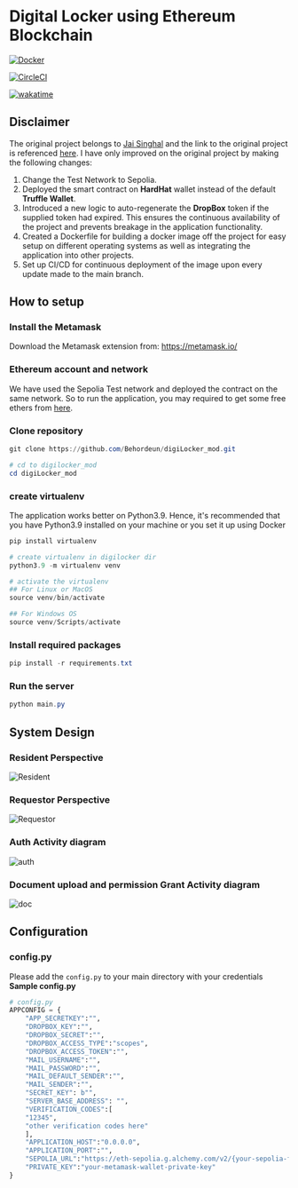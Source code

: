 # Digital Locker using Ethereum Blockchain

[![Docker](https://github.com/Behordeun/digiLocker_mod/actions/workflows/build_cicd.yml/badge.svg)](https://github.com/Behordeun/digiLocker_mod/actions/workflows/build_cicd.yml)

[![CircleCI](https://dl.circleci.com/status-badge/img/gh/Behordeun/digiLocker_mod/tree/dev-2.svg?style=svg)](https://dl.circleci.com/status-badge/redirect/gh/Behordeun/digiLocker_mod/tree/dev-2)

[![wakatime](https://wakatime.com/badge/user/e47dea41-8692-44e5-bd23-27b3544ed664/project/018b9bf5-3291-411c-9653-865e61cc89cb.svg)](https://wakatime.com/badge/user/e47dea41-8692-44e5-bd23-27b3544ed664/project/018b9bf5-3291-411c-9653-865e61cc89cb)

## Disclaimer

The original project belongs to [Jai Singhal](https://www.linkedin.com/in/jai-singhal/) and the link to the original project is referenced [here](https://github.com/jai-singhal/digiLocker). I have only improved on the original project by making the following changes:

1. Change the Test Network to Sepolia.
2. Deployed the smart contract on **HardHat** wallet instead of the default **Truffle Wallet**.
3. Introduced a new logic to auto-regenerate the __DropBox__ token if the supplied token had expired. This ensures the continuous availability of the project and prevents breakage in the application functionality.
4. Created a Dockerfile for building a docker image off the project for easy setup on different operating systems as well as integrating the application into other projects.
5. Set up CI/CD for continuous deployment of the image upon every update made to the main branch.

## How to setup

### Install the Metamask

Download the Metamask extension from: https://metamask.io/

### Ethereum account and network

We have used the Sepolia Test network and deployed the contract on the same network. So to run the application, you may required to get some free ethers from [here](https://sepoliafaucet.com/).

### Clone repository

```PowerShell
git clone https://github.com/Behordeun/digiLocker_mod.git

# cd to digilocker_mod
cd digiLocker_mod
```

### create virtualenv

The application works better on Python3.9. Hence, it's recommended that you have Python3.9 installed on your machine or you set it up using Docker

```PowerShell
pip install virtualenv

# create virtualenv in digilocker dir
python3.9 -m virtualenv venv

# activate the virtualenv
## For Linux or MacOS
source venv/bin/activate

## For Windows OS
source venv/Scripts/activate
```

### Install required packages

```powershell
pip install -r requirements.txt
```

### Run the server

```powershell
python main.py
```

## System Design

### Resident Perspective

![Resident](https://i.imgur.com/2Lrcsux.png)

### Requestor Perspective

![Requestor](https://i.imgur.com/QAuXW5V.png)

### Auth Activity diagram

![auth](https://i.imgur.com/SjtrkUV.png)

### Document upload and permission Grant Activity diagram

![doc](https://i.imgur.com/LeaB6zf.png)

## Configuration

### config.py

Please add the `config.py` to your main directory with your credentials
**Sample config.py**

```python
# config.py
APPCONFIG = {
    "APP_SECRETKEY":"",
    "DROPBOX_KEY":"",
    "DROPBOX_SECRET":"",
    "DROPBOX_ACCESS_TYPE":"scopes",
    "DROPBOX_ACCESS_TOKEN":"",
    "MAIL_USERNAME":"",
    "MAIL_PASSWORD":"",
    "MAIL_DEFAULT_SENDER":"",
    "MAIL_SENDER":"",
    "SECRET_KEY": b"",
    "SERVER_BASE_ADDRESS": "",
    "VERIFICATION_CODES":[
	"12345",
	"other verification codes here"
    ],
    "APPLICATION_HOST":"0.0.0.0",
    "APPLICATION_PORT":"",
    "SEPOLIA_URL":"https://eth-sepolia.g.alchemy.com/v2/{your-sepolia-faucet-accound-id}",
    "PRIVATE_KEY":"your-metamask-wallet-private-key"
}
```

